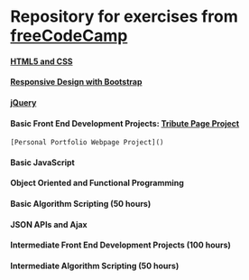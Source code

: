 # Repository for exercises from [freeCodeCamp](https://www.freecodecamp.org)

#### [HTML5 and CSS](https://github.com/irsol/freeCodeCamp/tree/master/HTML5_CSS)

#### [Responsive Design with Bootstrap](https://github.com/irsol/freeCodeCamp/tree/master/bootstrap)

#### [jQuery](https://github.com/irsol/freeCodeCamp/tree/master/jQuery)

#### Basic Front End Development Projects: [Tribute Page Project](https://github.com/irsol/freeCodeCamp/tree/master/tribute_page_project)
	[Personal Portfolio Webpage Project]()

#### Basic JavaScript

#### Object Oriented and Functional Programming

#### Basic Algorithm Scripting (50 hours)

#### JSON APIs and Ajax

#### Intermediate Front End Development Projects (100 hours)

#### Intermediate Algorithm Scripting (50 hours)